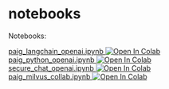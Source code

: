 # notebooks
Notebooks:

<a target="_blank" href="https://colab.research.google.com/github/privacera/notebooks/blob/main/google-collab/paig_langchain_openai_collab.ipynb">
  paig_langchain_openai.ipynb
  <img src="https://colab.research.google.com/assets/colab-badge.svg" alt="Open In Colab"/>
</a>

</br>

<a target="_blank" href="https://colab.research.google.com/github/privacera/notebooks/blob/main/google-collab/paig_python_openai_collab.ipynb">
  paig_python_openai.ipynb
  <img src="https://colab.research.google.com/assets/colab-badge.svg" alt="Open In Colab"/>
</a>

</br>

<a target="_blank" href="https://colab.research.google.com/github/privacera/notebooks/blob/main/google-collab/secure_chat_openai_collab.ipynb">
  secure_chat_openai.ipynb
  <img src="https://colab.research.google.com/assets/colab-badge.svg" alt="Open In Colab"/>
</a>

</br>

<a target="_blank" href="https://colab.research.google.com/github/privacera/notebooks/blob/main/google-collab/paig_milvus_collab.ipynb">
  paig_milvus_collab.ipynb
  <img src="https://colab.research.google.com/assets/colab-badge.svg" alt="Open In Colab"/>
</a>
